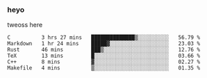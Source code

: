 ### heyo
tweoss here

<!--START_SECTION:waka-->

```text
C          3 hrs 27 mins   ██████████████▒░░░░░░░░░░   56.79 %
Markdown   1 hr 24 mins    █████▓░░░░░░░░░░░░░░░░░░░   23.03 %
Rust       46 mins         ███▒░░░░░░░░░░░░░░░░░░░░░   12.76 %
TeX        13 mins         █░░░░░░░░░░░░░░░░░░░░░░░░   03.66 %
C++        8 mins          ▓░░░░░░░░░░░░░░░░░░░░░░░░   02.27 %
Makefile   4 mins          ▒░░░░░░░░░░░░░░░░░░░░░░░░   01.35 %
```

<!--END_SECTION:waka-->

<!--
**Tweoss/tweoss** is a ✨ _special_ ✨ repository because its `README.md` (this file) appears on your GitHub profile.

Here are some ideas to get you started:

- 🔭 I’m currently working on ...
- 🌱 I’m currently learning ...
- 👯 I’m looking to collaborate on ...
- 🤔 I’m looking for help with ...
- 💬 Ask me about ...
- 📫 How to reach me: ...
- 😄 Pronouns: ...
- ⚡ Fun fact: ...
-->
